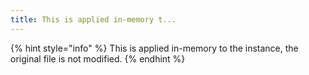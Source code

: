 ```yaml
---
title: This is applied in-memory t...
---
```


{% hint style="info" %}
This is applied in-memory to the instance, the original file is not modified.
{% endhint %}
